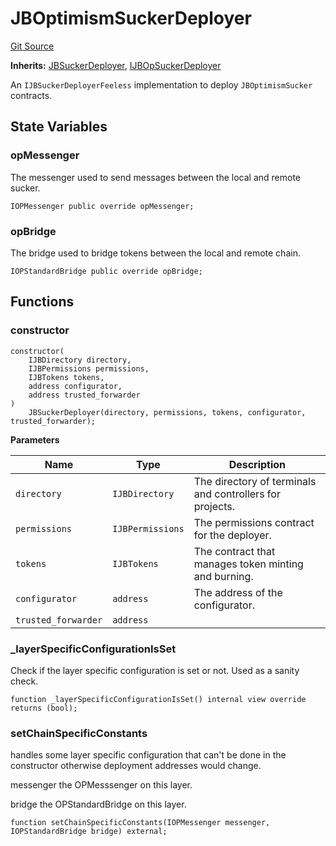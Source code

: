 # JBOptimismSuckerDeployer
[Git Source](https://github.com/Bananapus/nana-suckers/blob/faba69dd26a284c037886fb39a0fe6a34055e8dd/src/deployers/JBOptimismSuckerDeployer.sol)

**Inherits:**
[JBSuckerDeployer](/docs/v4/api/suckers/deployers/JBSuckerDeployer.sol/abstract.JBSuckerDeployer.md), [IJBOpSuckerDeployer](/docs/v4/api/suckers/interfaces/IJBOpSuckerDeployer.sol/interface.IJBOpSuckerDeployer.md)

An `IJBSuckerDeployerFeeless` implementation to deploy `JBOptimismSucker` contracts.


## State Variables
### opMessenger
The messenger used to send messages between the local and remote sucker.


```solidity
IOPMessenger public override opMessenger;
```


### opBridge
The bridge used to bridge tokens between the local and remote chain.


```solidity
IOPStandardBridge public override opBridge;
```


## Functions
### constructor


```solidity
constructor(
    IJBDirectory directory,
    IJBPermissions permissions,
    IJBTokens tokens,
    address configurator,
    address trusted_forwarder
)
    JBSuckerDeployer(directory, permissions, tokens, configurator, trusted_forwarder);
```
**Parameters**

|Name|Type|Description|
|----|----|-----------|
|`directory`|`IJBDirectory`|The directory of terminals and controllers for projects.|
|`permissions`|`IJBPermissions`|The permissions contract for the deployer.|
|`tokens`|`IJBTokens`|The contract that manages token minting and burning.|
|`configurator`|`address`|The address of the configurator.|
|`trusted_forwarder`|`address`||


### _layerSpecificConfigurationIsSet

Check if the layer specific configuration is set or not. Used as a sanity check.


```solidity
function _layerSpecificConfigurationIsSet() internal view override returns (bool);
```

### setChainSpecificConstants

handles some layer specific configuration that can't be done in the constructor otherwise deployment
addresses would change.

messenger the OPMesssenger on this layer.

bridge the OPStandardBridge on this layer.


```solidity
function setChainSpecificConstants(IOPMessenger messenger, IOPStandardBridge bridge) external;
```


